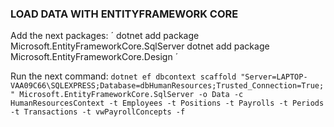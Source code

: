 ### LOAD DATA WITH ENTITYFRAMEWORK CORE

Add the next packages: 
 ´
 dotnet add package Microsoft.EntityFrameworkCore.SqlServer
 dotnet add package Microsoft.EntityFrameworkCore.Design
 ´

Run the next command:
`
dotnet ef dbcontext scaffold "Server=LAPTOP-VAA09C66\SQLEXPRESS;Database=dbHumanResources;Trusted_Connection=True;" Microsoft.EntityFrameworkCore.SqlServer -o Data -c HumanResourcesContext -t Employees -t Positions -t Payrolls -t Periods -t Transactions -t vwPayrollConcepts -f
`

